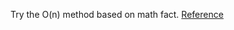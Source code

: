Try the O(n) method based on math fact. [Reference](http://bookshadow.com/weblog/2016/04/19/leetcode-integer-break/)
